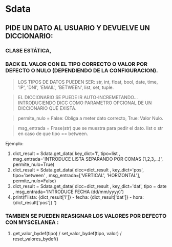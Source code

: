 # Sdata 
## PIDE UN DATO AL USUARIO Y DEVUELVE UN DICCIONARIO: 
### CLASE ESTÁTICA,  
### BACK EL VALOR CON EL TIPO CORRECTO O VALOR POR DEFECTO O NULO (DEPENDIENDO DE LA CONFIGURACION).

> LOS TIPOS DE DATOS PUEDEN SER: str, int, float, bool, date, time, 'IP', 'DNI', 'EMAIL', 'BETWEEN', list, set, tuple.

> EL DICCIONARIO SE PUEDE IR AUTO-INCREMETANDO... INTRODUCIENDO DICC COMO PARAMETRO OPCIONAL DE UN DICCIONARIO QUE EXISTA.

> permite_nulo = False: Obliga a meter dato correcto, True: Valor Nulo.

> msg_entrada = Frase(str) que se muestra para pedir el dato.
                list o str en caso de que tipo == between.

Ejemplo:
1. dict_result = Sdata.get_data( key_dict='l', tipo=list , msg_entrada='INTRODUCE LISTA SEPARANDO POR COMAS (1,2,3,...)', permite_nulo=True)
2. dict_result = Sdata.get_data( dicc=dict_result , key_dict='pos', tipo='between' , msg_entrada=['VERTICAL', 'HORIZONTAL'], permite_nulo=False)    
3. dict_result = Sdata.get_data( dicc=dict_result , key_dict='dat', tipo = date , msg_entrada='INTRODUCE FECHA (dd/mm/yyyy)')    
4. print(f'lista: {dict_result['l']} - fecha: {dict_result['dat']} - hora: {dict_result['pos']} ')


### TAMBIEN SE PUEDEN REASIGNAR LOS VALORES POR DEFECTO CON MYSCELANEA : 
1. get_valor_bydef(tipo) / set_valor_bydef(tipo, valor) / reset_valores_bydef()
